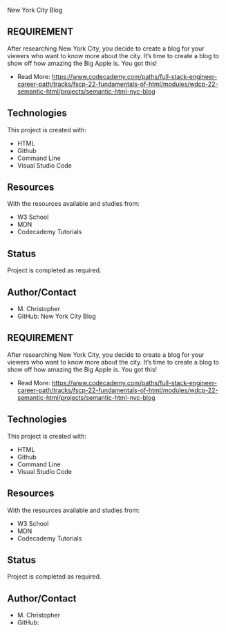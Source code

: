 New York City Blog
## REQUIREMENT

After researching New York City, you decide to create a blog for your viewers who want to know more about the city. It’s time to create a blog to show off how amazing the Big Apple is. You got this!

* Read More: https://www.codecademy.com/paths/full-stack-engineer-career-path/tracks/fscp-22-fundamentals-of-html/modules/wdcp-22-semantic-html/projects/semantic-html-nyc-blog

## Technologies
This project is created with:

* HTML
* Github
* Command Line
* Visual Studio Code

## Resources
With the resources available and studies from:
* W3 School
* MDN
* Codecademy Tutorials

## Status
Project is completed as required.

## Author/Contact
* M. Christopher
* GitHub: 
New York City Blog
## REQUIREMENT

After researching New York City, you decide to create a blog for your viewers who want to know more about the city. It’s time to create a blog to show off how amazing the Big Apple is. You got this!

* Read More: https://www.codecademy.com/paths/full-stack-engineer-career-path/tracks/fscp-22-fundamentals-of-html/modules/wdcp-22-semantic-html/projects/semantic-html-nyc-blog

## Technologies
This project is created with:

* HTML
* Github
* Command Line
* Visual Studio Code

## Resources
With the resources available and studies from:
* W3 School
* MDN
* Codecademy Tutorials

## Status
Project is completed as required.

## Author/Contact
* M. Christopher
* GitHub: 
